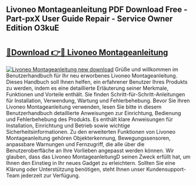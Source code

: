 ## Livoneo Montageanleitung PDF Download Free - Part-pxX User Guide Repair - Service Owner Edition O3kuE

# <h2><a href="http://df7pr1.blite.top/?on=Livoneo+Montageanleitung">🔗Download 👉🔴 Livoneo Montageanleitung</a></h2>

[![Livoneo Montageanleitung new download](https://i.imgur.com/lujVjoI.png)](http://df7pr1.blite.top/?on=Livoneo+Montageanleitung)
Grüße und willkommen im Benutzerhandbuch für Ihr neu erworbenes Livoneo Montageanleitung. Dieses Handbuch soll Ihnen helfen, ein erfahrener Benutzer Ihres Produkts zu werden, indem es eine detaillierte Erläuterung seiner Merkmale, Funktionen und Vorteile enthält. Sie finden Schritt-für-Schritt-Anleitungen für Installation, Verwendung, Wartung und Fehlerbehebung. Bevor Sie Ihren Livoneo Montageanleitung verwenden, lesen Sie bitte in diesem Benutzerhandbuch detaillierte Anweisungen zur Einrichtung, Bedienung und Fehlerbehebung des Produkts. Es enthält klare Anweisungen für Installation, Einrichtung und Betrieb sowie wichtige Sicherheitsinformationen. Zu den erweiterten Funktionen von Livoneo Montageanleitung gehören Objekterkennung, Bewegungssensoren, anpassbare Warnungen und Fernzugriff, die alle über die Benutzeroberfläche an Ihre Vorlieben angepasst werden können. Wir glauben, dass das Livoneo MontageanleitungD seinen Zweck erfüllt hat, um Ihnen den Einstieg in Ihr neues Gadget zu erleichtern. Sollten Sie eine Klärung oder Unterstützung benötigen, steht Ihnen unser Kundensupport-Team jederzeit zur Verfügung.
